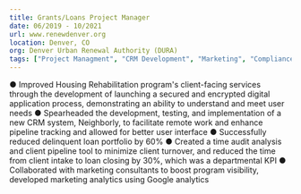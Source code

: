 ```yaml
---
title: Grants/Loans Project Manager
date: 06/2019 - 10/2021
url: www.renewdenver.org
location: Denver, CO
org: Denver Urban Renewal Authority (DURA)
tags: ["Project Managment", "CRM Development", "Marketing", "Compliance", "Grants Management", "Cross-Departmental Management"]
---
```


● Improved Housing Rehabilitation program's client-facing services through  the development of launching a secured and encrypted digital application process, demonstrating an ability to understand and meet user needs
● Spearheaded the development, testing, and  implementation of a new CRM system, Neighborly, to facilitate remote work and enhance pipeline tracking and allowed for better user interface
● Successfully reduced delinquent loan portfolio by 60%
● Created a time audit analysis and client pipeline tool to minimize client turnover, and reduced the time from client intake to loan closing by 30%, which was a departmental KPI
● Collaborated with marketing consultants to boost program visibility, developed marketing analytics using Google analytics